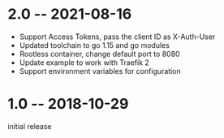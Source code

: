 # 2.0 -- 2021-08-16

* Support Access Tokens, pass the client ID as X-Auth-User
* Updated toolchain to go 1.15 and go modules
* Rootless container, change default port to 8080
* Update example to work with Traefik 2
* Support environment variables for configuration

# 1.0 -- 2018-10-29

initial release
